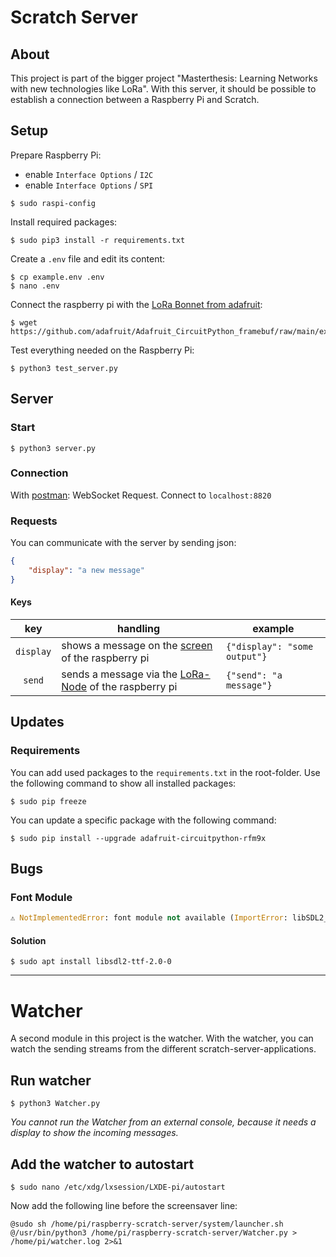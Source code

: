 # Scratch Server

## About

This project is part of the bigger project "Masterthesis: Learning Networks with new technologies like LoRa".
With this server, it should be possible to establish a connection between a Raspberry Pi and Scratch.

## Setup

Prepare Raspberry Pi:

- enable `Interface Options` / `I2C`
- enable `Interface Options` / `SPI`

```shell
$ sudo raspi-config
```

Install required packages:

```shell
$ sudo pip3 install -r requirements.txt
```

Create a `.env` file and edit its content: 

```shell
$ cp example.env .env
$ nano .env
```

Connect the raspberry pi with the [LoRa Bonnet from adafruit](https://learn.adafruit.com/adafruit-radio-bonnets/rfm69-raspberry-pi-setup):

```shell
$ wget https://github.com/adafruit/Adafruit_CircuitPython_framebuf/raw/main/examples/font5x8.bin
```

Test everything needed on the Raspberry Pi:

```shell
$ python3 test_server.py
```

## Server

### Start

```shell
$ python3 server.py
```

### Connection

With [postman](https://www.postman.com/): WebSocket Request. Connect to `localhost:8820`

### Requests

You can communicate with the server by sending json:

```json
{
    "display": "a new message"
}
```

#### Keys

| key | handling | example |
|:---:| --- | --- |
| `display` | shows a message on the [screen](https://www.adafruit.com/product/4074) of the raspberry pi | `{"display": "some output"}`
| `send` | sends a message via the [LoRa-Node](https://www.adafruit.com/product/4074) of the raspberry pi | `{"send": "a message"}`


## Updates

### Requirements

You can add used packages to the `requirements.txt` in the root-folder. Use the following command to show all installed packages:

```shell
$ sudo pip freeze
```

You can update a specific package with the following command:

    $ sudo pip install --upgrade adafruit-circuitpython-rfm9x


## Bugs

### Font Module

```python
⚠️ NotImplementedError: font module not available (ImportError: libSDL2_ttf-2.0.so.0: cannot open shared object file: No such file or directory)
```

#### Solution

    $ sudo apt install libsdl2-ttf-2.0-0

---

# Watcher

A second module in this project is the watcher. With the watcher, you can watch the sending streams from the different scratch-server-applications.

## Run watcher

    $ python3 Watcher.py

*You cannot run the Watcher from an external console, because it needs a display to show the incoming messages.*

## Add the watcher to autostart

    $ sudo nano /etc/xdg/lxsession/LXDE-pi/autostart

Now add the following line before the screensaver line:

    @sudo sh /home/pi/raspberry-scratch-server/system/launcher.sh    
    @/usr/bin/python3 /home/pi/raspberry-scratch-server/Watcher.py > /home/pi/watcher.log 2>&1